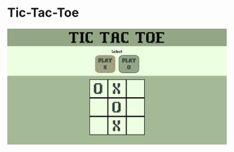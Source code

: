 # Tic-Tac-Toe



![screenshot](https://raw.githubusercontent.com/luvie23/Tic-Tac-Toe/master/screengrab.png)